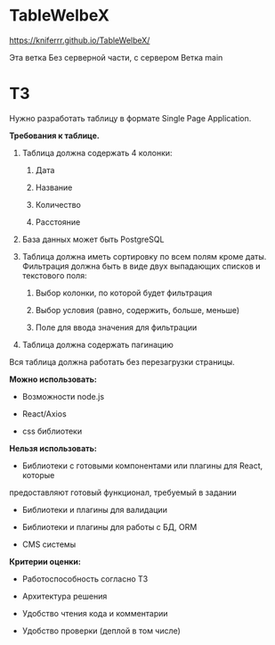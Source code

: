 # TableWelbeX
https://kniferrr.github.io/TableWelbeX/

Эта ветка Без серверной части,
с сервером Ветка main


# ТЗ

Нужно разработать таблицу в формате Single Page Application.

**Требования к таблице.**

1. Таблица должна содержать 4 колонки:

    1. Дата

    2. Название

    3. Количество

    4. Расстояние

2. База данных может быть PostgreSQL

3. Таблица должна иметь сортировку по всем полям кроме даты. Фильтрация должна быть в виде двух выпадающих списков и текстового поля:

    1. Выбор колонки, по которой будет фильтрация

    2. Выбор условия (равно, содержить, больше, меньше)

    3. Поле для ввода значения для фильтрации

4. Таблица должна содержать пагинацию

Вся таблица должна работать без перезагрузки страницы.

**Можно использовать:**

- Возможности node.js

- React/Axios

- css библиотеки

**Нельзя использовать:**

- Библиотеки с готовыми компонентами или плагины для React, которые

предоставляют готовый функционал, требуемый в задании

- Библиотеки и плагины для валидации

- Библиотеки и плагины для работы с БД, ORM

- CMS системы

**Критерии оценки:**

- Работоспособность согласно ТЗ

- Архитектура решения

- Удобство чтения кода и комментарии

- Удобство проверки (деплой в том числе)
